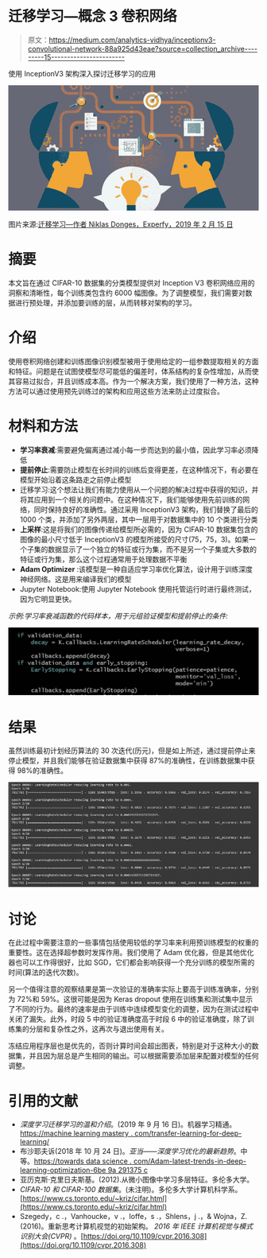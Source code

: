 # 迁移学习—概念 3 卷积网络

> 原文：<https://medium.com/analytics-vidhya/inceptionv3-convolutional-network-88a925d43eae?source=collection_archive---------15----------------------->

使用 InceptionV3 架构深入探讨迁移学习的应用

![](img/a0d5804d80081e4074d5bc20da95d065.png)

图片来源:[迁移学习—作者 Niklas Donges，Experfy，2019 年 2 月 15 日](https://machinelearningblogcom.files.wordpress.com/2018/04/1_dvc-cgzanelnsi4w_z-eva.png?w=736)

# 摘要

本文旨在通过 CIFAR-10 数据集的分类模型提供对 Inception V3 卷积网络应用的洞察和清晰性，每个训练类包含约 6000 幅图像。为了调整模型，我们需要对数据进行预处理，并添加要训练的层，从而转移对架构的学习。

# 介绍

使用卷积网络创建和训练图像识别模型被用于使用给定的一组参数提取相关的方面和特征。问题是在试图使模型尽可能低的偏差时，体系结构的复杂性增加，从而使其容易过拟合，并且训练成本高。作为一个解决方案，我们使用了一种方法，这种方法可以通过使用预先训练过的架构和应用这些方法来防止过度拟合。

# 材料和方法

*   **学习率衰减**:需要避免偏离通过减小每一步而达到的最小值，因此学习率必须降低
*   **提前停止**:需要防止模型在长时间的训练后变得更差，在这种情况下，有必要在模型开始沿着这条路走之前停止模型
*   迁移学习:这个想法让我们有能力使用从一个问题的解决过程中获得的知识，并将其应用到一个相关的问题中。在这种情况下，我们能够使用先前训练的网络，同时保持良好的准确性。通过采用 InceptionV3 架构，我们替换了最后的 1000 个类，并添加了另外两层，其中一层用于对数据集中的 10 个类进行分类
*   **上采样**:这是将我们的图像传递给模型所必需的，因为 CIFAR-10 数据集包含的图像的最小尺寸低于 InceptionV3 的模型所接受的尺寸(75，75，3)。如果一个子集的数据显示了一个独立的特征或行为集，而不是另一个子集或大多数的特征或行为集，那么这个过程通常用于处理数据不平衡
*   **Adam Optimizer** :该模型是一种自适应学习率优化算法，设计用于训练深度神经网络。这是用来编译我们的模型
*   Jupyter Notebook:使用 Jupyter Notebook 使用托管运行时进行最终测试，因为它明显更快。

*示例:学习率衰减函数的代码样本，用于元组验证模型和提前停止的条件:*

![](img/c39647070de50f416099b9e068974e40.png)

# 结果

虽然训练最初计划经历算法的 30 次迭代(历元)，但是如上所述，通过提前停止来停止模型，并且我们能够在验证数据集中获得 87%的准确性，在训练数据集中获得 98%的准确性。

![](img/6be98341e8d0f6b436e1c1c314b6e7f1.png)

# 讨论

在此过程中需要注意的一些事情包括使用较低的学习率来利用预训练模型的权重的重要性。这在选择超参数时发挥作用。我们使用了 Adam 优化器，但是其他优化器也可以工作得很好，比如 SGD，它们都会影响获得一个充分训练的模型所需的时间(算法的迭代次数)。

另一个值得注意的观察结果是第一次验证的准确率实际上要高于训练准确率，分别为 72%和 59%。这很可能是因为 Keras dropout 使用在训练集和测试集中显示了不同的行为。最终的速率是由于训练中连续模型变化的调整，因为在测试过程中关闭了漏失。此外，时段 5 中的验证准确度高于时段 6 中的验证准确度，除了训练集的分层和复杂性之外，这再次与退出使用有关。

冻结应用程序层也是优先的，否则计算时间会超出图表，特别是对于这种大小的数据集，并且因为层总是产生相同的输出。可以根据需要添加层来配置对模型的任何调整。

# 引用的文献

*   *深度学习迁移学习的温和介绍*。(2019 年 9 月 16 日)。机器学习精通。[https://machine learning mastery . com/transfer-learning-for-deep-learning/](https://machinelearningmastery.com/transfer-learning-for-deep-learning/)
*   布沙耶夫诉(2018 年 10 月 24 日)。*亚当——深度学习优化的最新趋势*。中等。[https://towards data science . com/Adam-latest-trends-in-deep-learning-optimization-6be 9a 291375 c](https://towardsdatascience.com/adam-latest-trends-in-deep-learning-optimization-6be9a291375c)
*   亚历克斯·克里日夫斯基。(2012).从微小图像中学习多层特征。多伦多大学。
*   *CIFAR-10 和 CIFAR-100 数据集*。(未注明)。多伦多大学计算机科学系。[https://www.cs.toronto.edu/~kriz/cifar.html](https://www.cs.toronto.edu/~kriz/cifar.html)
*   Szegedy，c .，Vanhoucke，v .，Ioffe，s .，Shlens，j .，& Wojna，Z. (2016)。重新思考计算机视觉的初始架构。 *2016 年 IEEE 计算机视觉与模式识别大会(CVPR)* 。[https://doi.org/10.1109/cvpr.2016.308](https://doi.org/10.1109/cvpr.2016.308)